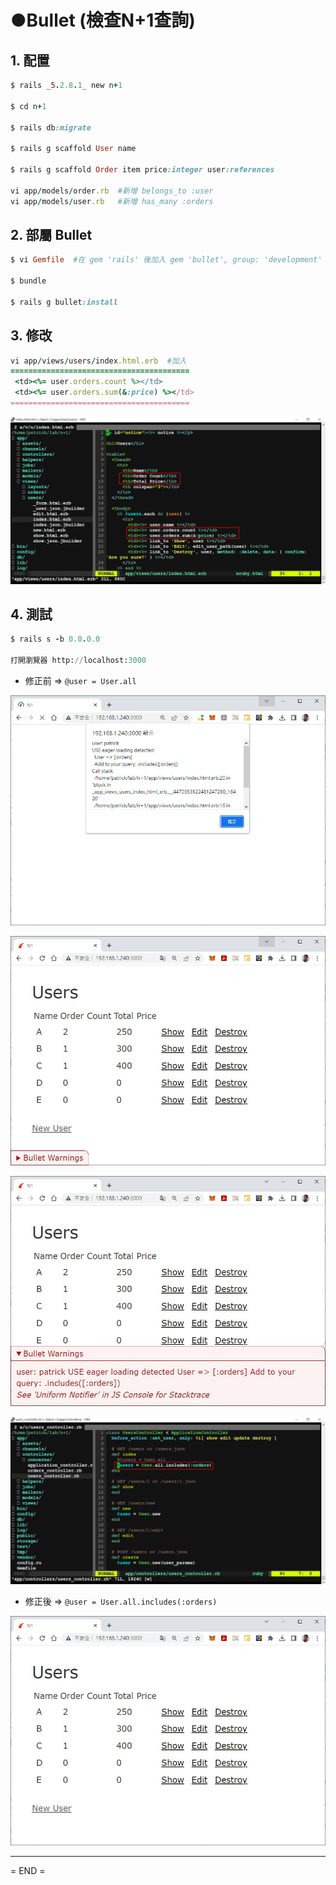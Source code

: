 # ●Bullet (檢查N+1查詢)



## 1. 配置

```ruby
$ rails _5.2.8.1_ new n+1

$ cd n+1

$ rails db:migrate

$ rails g scaffold User name

$ rails g scaffold Order item price:integer user:references

vi app/models/order.rb  #新增 belongs_to :user
vi app/models/user.rb   #新增 has_many :orders
```



## 2. 部屬 Bullet

```ruby
$ vi Gemfile  #在 gem 'rails' 後加入 gem 'bullet', group: 'development'

$ bundle

$ rails g bullet:install
```



## 3. 修改

```ruby
vi app/views/users/index.html.erb  #加入
========================================
 <td><%= user.orders.count %></td>
 <td><%= user.orders.sum(&:price) %></td>
========================================
```

![](b6.jpg)

## 4. 測試

```ruby
$ rails s -b 0.0.0.0

打開瀏覽器 http://localhost:3000
```

* 修正前 => `@user = User.all`

![](b1.jpg)

![](b2.jpg)

![](b3.jpg)

![](b4.jpg)

* 修正後 => `@user = User.all.includes(:orders)`

![](b5.jpg)

---
= END =
